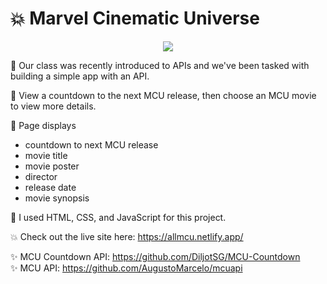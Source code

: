 # 💥 Marvel Cinematic Universe

<p align="center">
<img src="https://github.com/bytesbybianca/readme-assets/blob/main/project-images/mcu-main.gif?raw=true">
</p>

🎯 Our class was recently introduced to APIs and we've been tasked with building a simple app with an API.

🧩 View a countdown to the next MCU release, then choose an MCU movie to view more details.

📜 Page displays
- countdown to next MCU release
- movie title
- movie poster
- director
- release date
- movie synopsis

🤖 I used HTML, CSS, and JavaScript for this project.

💥 Check out the live site here: https://allmcu.netlify.app/

✨ MCU Countdown API: https://github.com/DiljotSG/MCU-Countdown<br>
✨ MCU API: https://github.com/AugustoMarcelo/mcuapi
